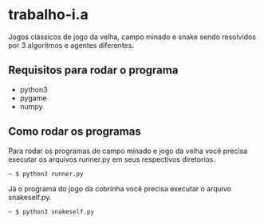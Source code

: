# trabalho-i.a

Jogos clássicos de jogo da velha, campo minado e snake sendo resolvidos por 3 algoritmos e agentes diferentes.

## Requisitos para rodar o programa

- python3
- pygame
- numpy

## Como rodar os programas

Para rodar os programas de campo minado e jogo da velha você precisa executar os arquivos runner.py em seus respectivos diretorios.

`~ $ python3 runner.py`

 Já o programa do jogo da cobrinha você precisa executar o arquivo snakeself.py.

`~ $ python3 snakeself.py`
